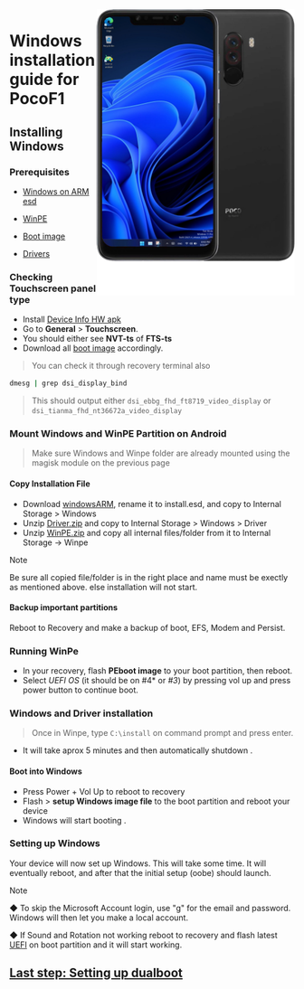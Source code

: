 <img align="right" src="beryllium.png" width="350" alt="Windows installation on beryllium">

# Windows installation guide for PocoF1

## Installing Windows

### Prerequisites
- [Windows on ARM esd](https://worproject.com/esd)

- [WinPE](https://drive.google.com/file/d/1ROmr2ki69QigIVFXJV5fRRSSd7K6h17D/view?usp=drivesdk)
  
- [Boot image](https://drive.google.com/drive/folders/1M64iZ3aeNiy0vvhW5refvDj0k0oXyAL1)

- [Drivers](https://drive.google.com/file/d/1YBK2fTmgmhzCaPg5luq-GJyGnM6i94Rf/view?usp=drivesdk)
  

### Checking Touchscreen panel type
- Install [Device Info HW apk](https://play.google.com/store/apps/details?id=ru.andr7e.deviceinfohw&pcampaignid=web_share)
- Go to **General** > **Touchscreen**.
- You should either see **NVT-ts** of **FTS-ts**
- Download all [boot image](https://drive.google.com/drive/folders/1M64iZ3aeNiy0vvhW5refvDj0k0oXyAL1) accordingly.

> You can check it through recovery terminal also 
```cmd
dmesg | grep dsi_display_bind
```
> This should output either `dsi_ebbg_fhd_ft8719_video_display` or `dsi_tianma_fhd_nt36672a_video_display`
>  
### Mount Windows and WinPE Partition on Android
> Make sure Windows and Winpe folder are already mounted using the magisk module on the previous page

#### Copy Installation File
- Download [windowsARM](https://worproject.com/esd), rename it to install.esd, and copy to Internal Storage > Windows
- Unzip [Driver.zip](https://drive.google.com/file/d/1YBK2fTmgmhzCaPg5luq-GJyGnM6i94Rf/view?usp=drivesdk) and copy to Internal Storage > Windows > Driver
- Unzip [WinPE.zip](https://drive.google.com/file/d/1lfRh5zd3pcaA7Z9WRsF5FM39NuIbZesS/view?usp=sharing) and copy all internal files/folder from it to Internal Storage -> Winpe
> [!Note]
> Be sure all copied file/folder is in the right place and name must be exectly as mentioned above. else installation will not start.
 
#### Backup important partitions
Reboot to Recovery and make a backup of boot, EFS, Modem and Persist.

### Running WinPe
- In your recovery, flash **PEboot image** to your boot partition, then reboot.
- Select  *UEFI OS* (it should be on #4* or *#3*) by pressing vol up and press power button to continue boot.

### Windows and Driver installation
> Once in Winpe, type ``` C:\install ``` on command prompt and press enter.
- It will take aprox 5 minutes and then automatically shutdown .

#### Boot into Windows
- Press Power + Vol Up to reboot to recovery
- Flash > **setup Windows image file** to the boot partition and reboot your device
- Windows will start booting .

### Setting up Windows
Your device will now set up Windows. This will take some time. It will eventually reboot, and after that the initial setup (oobe) should launch.

> [!Note]
> ◆ To skip the Microsoft Account login, use "g" for the email and password. Windows will then let you make a local account.
>
> ◆ If Sound and Rotation not working reboot to recovery and flash latest [UEFI](https://github.com/n00b69/woa-beryllium/releases/tag/UEFI) on boot partition and it will start working.

## [Last step: Setting up dualboot](/guide/dualboot.md)













